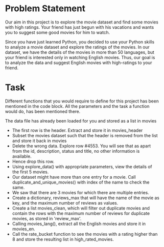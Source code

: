 # Problem Statement
Our aim in this project is to explore the movie dataset and find some movies with high ratings. Your friend has just begun with his vacations and wants you to suggest some good movies for him to watch.

Since you have just learned Python, you decided to use your Python skills to analyze a movie dataset and explore the ratings of the movies. In our dataset, we have the details of the movies in more than 50 languages, but your friend is interested only in watching English movies. Thus, our goal is to analyze the data and suggest English movies with high-ratings to your friend.

# Task
Different functions that you would require to define for this project has been mentioned in the code block. All the parameters and the task a function would do, has been mentioned there.

The data file has already been loaded for you and stored as a list in movies

* The first row is the header. Extract and store it in movies_header
* Subset the movies dataset such that the header is removed from the list and store it back in movies
* Delete the wrong data. Explore row #4553. You will see that as apart from the id, description, status and title, no other information is available.
* Hence drop this row.
* Using explore_data() with appropriate parameters, view the details of the first 5 movies.
* Our dataset might have more than one entry for a movie. Call duplicate_and_unique_movies() with index of the name to check the same.
* We saw that there are 3 movies for which there are multiple entries.
* Create a dictionary, reviews_max that will have the name of the movie as key, and the maximum number of reviews as values.
* Create a list movies_clean, which will filter out duplicate movies and contain the rows with the maximum number of reviews for duplicate movies, as stored in 'review_max'.
* Calling movies_lang(), extract all the English movies and store it in movies_en.
* Call the rate_bucket function to see the movies with a rating higher than 8 and store the resulting list in high_rated_movies.
